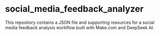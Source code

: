 # social_media_feedback_analyzer
This repository contains a JSON file and supporting resources for a social media feedback analysis workflow built with Make.com and DeepSeek AI.
